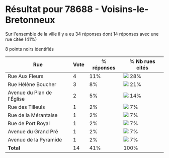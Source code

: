 # Résultat pour 78688 - Voisins-le-Bretonneux

Sur l'ensemble de la ville il y a eu 34 réponses dont 14 réponses avec une rue citée (41%)

8 points noirs identifiés

| Rue | Vote | % réponses | % Nb rues cités|
|-----|------|------------|----------------|
| Rue Aux Fleurs | 4 | 11% | <img src="../../img/bar_28.gif" />&nbsp;28%|
| Rue Hélène Boucher | 3 | 8% | <img src="../../img/bar_21.gif" />&nbsp;21%|
| Avenue du Plan de l'Église | 2 | 5% | <img src="../../img/bar_14.gif" />&nbsp;14%|
| Rue des Tilleuls | 1 | 2% | <img src="../../img/bar_7.gif" />&nbsp;7%|
| Rue de la Mérantaise | 1 | 2% | <img src="../../img/bar_7.gif" />&nbsp;7%|
| Rue de Port Royal | 1 | 2% | <img src="../../img/bar_7.gif" />&nbsp;7%|
| Avenue du Grand Pré | 1 | 2% | <img src="../../img/bar_7.gif" />&nbsp;7%|
| Avenue de la Pyramide | 1 | 2% | <img src="../../img/bar_7.gif" />&nbsp;7%|
| **Total** | 14 | 41% | 100%|
